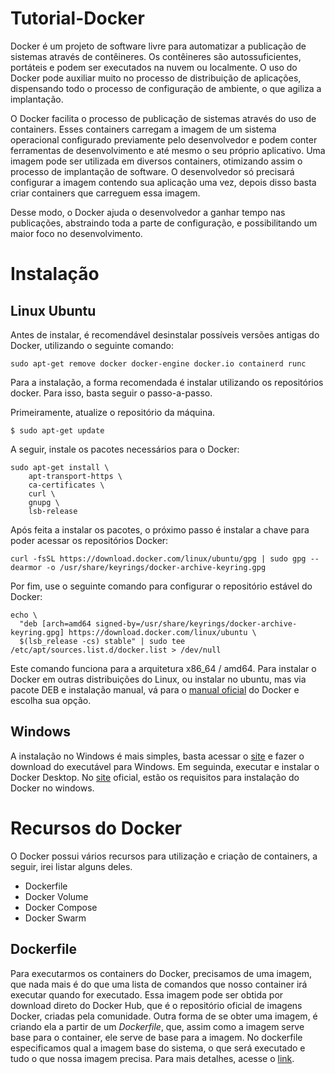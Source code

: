 # Tutorial-Docker

Docker é um projeto de software livre para automatizar a publicação de sistemas através de contêineres. Os contêineres são autossuficientes, portáteis e podem ser executados na nuvem ou localmente. O uso do Docker pode auxiliar muito no processo de distribuição de aplicações, dispensando todo o processo de configuração de ambiente, o que agiliza a implantação.

O Docker facilita o processo de publicação de sistemas através do uso de containers. Esses containers carregam a imagem de um sistema operacional configurado previamente pelo desenvolvedor e podem conter ferramentas de desenvolvimento e até mesmo o seu próprio aplicativo. Uma imagem pode ser utilizada em diversos containers, otimizando assim o processo de implantação de software. O desenvolvedor só precisará configurar a imagem contendo sua aplicação uma vez, depois disso basta criar containers que carreguem essa imagem.

Desse modo, o Docker ajuda o desenvolvedor a ganhar tempo nas publicações, abstraindo toda a parte de configuração, e possibilitando um maior foco no desenvolvimento.

# Instalação 
## Linux Ubuntu
Antes de instalar, é recomendável desinstalar possíveis versões antigas do Docker, utilizando o seguinte comando:
```
sudo apt-get remove docker docker-engine docker.io containerd runc
```
Para a instalação, a forma recomendada é instalar utilizando os repositórios docker. Para isso, basta seguir o passo-a-passo.

Primeiramente, atualize o repositório da máquina.
```
$ sudo apt-get update
```
A seguir, instale os pacotes necessários para o Docker:
```
sudo apt-get install \
    apt-transport-https \
    ca-certificates \
    curl \
    gnupg \
    lsb-release
```
Após feita a instalar os pacotes, o próximo passo é instalar a chave para poder acessar os repositórios Docker:
```
curl -fsSL https://download.docker.com/linux/ubuntu/gpg | sudo gpg --dearmor -o /usr/share/keyrings/docker-archive-keyring.gpg
```
Por fim, use o seguinte comando para configurar o repositório estável do Docker:
```
echo \
  "deb [arch=amd64 signed-by=/usr/share/keyrings/docker-archive-keyring.gpg] https://download.docker.com/linux/ubuntu \
  $(lsb_release -cs) stable" | sudo tee /etc/apt/sources.list.d/docker.list > /dev/null
```
Este comando funciona para a arquitetura x86_64 / amd64. 
Para instalar o Docker em outras distribuições do Linux, ou instalar no ubuntu, mas via pacote DEB e instalação manual, vá para o [manual oficial](https://docs.docker.com/engine/install/) do Docker e escolha sua opção.

## Windows 
A instalação no Windows é mais simples, basta acessar o [site](https://www.docker.com/get-started) e fazer o download do executável para Windows.
Em seguinda, executar e instalar o Docker Desktop. No [site](https://docs.docker.com/docker-for-windows/install/) oficial, estão os requisitos para instalação do Docker no windows.

# Recursos do Docker
O Docker possui vários recursos para utilização e criação de containers, a seguir, irei listar alguns deles.
* Dockerfile
* Docker Volume
* Docker Compose
* Docker Swarm

## Dockerfile
Para executarmos os containers do Docker, precisamos de uma imagem, que nada mais é do que uma lista de comandos que nosso container irá executar quando for executado. Essa imagem pode ser obtida por download direto do Docker Hub, que é o repositório oficial de imagens Docker, criadas pela comunidade. Outra forma de se obter uma imagem, é criando ela a partir de um *Dockerfile*, que, assim como a imagem serve base para o container, ele serve de base para a imagem. No dockerfile especificamos qual a imagem base do sistema, o que será executado e tudo o que nossa imagem precisa. Para mais detalhes, acesse o [link](https://docs.docker.com/engine/reference/builder/).
